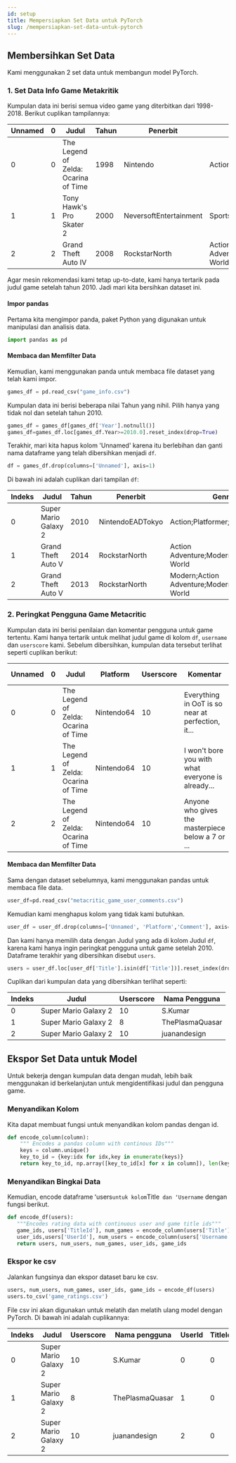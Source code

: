 ```yaml
---
id: setup
title: Mempersiapkan Set Data untuk PyTorch
slug: /mempersiapkan-set-data-untuk-pytorch
---
```


## Membersihkan Set Data

Kami menggunakan 2 set data untuk membangun model PyTorch.

### 1. Set Data Info Game Metakritik

Kumpulan data ini berisi semua video game yang diterbitkan dari 1998-2018. Berikut cuplikan tampilannya:

| Unnamed | 0   | Judul                                | Tahun | Penerbit               | Genre                                     | Platform       | Metascore | Avg_Userscore | No_Players |
| ------- | --- | ------------------------------------ | ----- | ---------------------- | ----------------------------------------- | -------------- | --------- | ------------- | ---------- |
| 0       | 0   | The Legend of Zelda: Ocarina of Time | 1998  | Nintendo               | Action Adventure;Fantasy                  | Nintendo64     | 99        | 9.1           | 1 Player   |
| 1       | 1   | Tony Hawk's Pro Skater 2             | 2000  | NeversoftEntertainment | Sports;Alternative;Skateboarding          | PlayStation 98 | 7.4       | 1-2           |
| 2       | 2   | Grand Theft Auto IV                  | 2008  | RockstarNorth          | Action Adventure;Modern;Modern;Open-World | PlayStation3   | 98        | 7.5           | 1 Player   |

Agar mesin rekomendasi kami tetap up-to-date, kami hanya tertarik pada judul game setelah tahun 2010. Jadi mari kita bersihkan dataset ini.

#### Impor pandas

Pertama kita mengimpor panda, paket Python yang digunakan untuk manipulasi dan analisis data.

```python
import pandas as pd
```

#### Membaca dan Memfilter Data

Kemudian, kami menggunakan panda untuk membaca file dataset yang telah kami impor.

```python
games_df = pd.read_csv("game_info.csv")
```

Kumpulan data ini berisi beberapa nilai Tahun yang nihil. Pilih hanya yang tidak nol dan setelah tahun 2010.

```python
games_df = games_df[games_df['Year'].notnull()]
games_df=games_df.loc[games_df.Year>=2010.0].reset_index(drop=True)
```

Terakhir, mari kita hapus kolom 'Unnamed' karena itu berlebihan dan ganti nama dataframe yang telah dibersihkan menjadi `df`.

```python
df = games_df.drop(columns=['Unnamed'], axis=1)
```

Di bawah ini adalah cuplikan dari tampilan `df`:

| Indeks | Judul                | Tahun | Penerbit         | Genre                                     | Platform     | Metascore | Avg_Userscore | No_Players            |
| ------ | -------------------- | ----- | ---------------- | ----------------------------------------- | ------------ | --------- | ------------- | --------------------- |
| 0      | Super Mario Galaxy 2 | 2010  | NintendoEADTokyo | Action;Platformer;Platformer;3D           | Wii          | 97        | 9.1           | No Online Multiplayer |
| 1      | Grand Theft Auto V   | 2014  | RockstarNorth    | Action Adventure;Modern;Open-World        | XboxOne      | 97        | 7.8           | Up to 30              |
| 2      | Grand Theft Auto V   | 2013  | RockstarNorth    | Modern;Action Adventure;Modern;Open-World | PlayStation3 | 97        | 8.3           | Up to 16              |

### 2. Peringkat Pengguna Game Metacritic

Kumpulan data ini berisi penilaian dan komentar pengguna untuk game tertentu. Kami hanya tertarik untuk melihat judul game di kolom `df`, `username` dan `userscore` kami. Sebelum dibersihkan, kumpulan data tersebut terlihat seperti cuplikan berikut:

| Unnamed | 0   | Judul                                | Platform   | Userscore | Komentar                                          | Nama Pengguna |
| ------- | --- | ------------------------------------ | ---------- | --------- | ------------------------------------------------- | ------------- |
| 0       | 0   | The Legend of Zelda: Ocarina of Time | Nintendo64 | 10        | Everything in OoT is so near at perfection, it... | SirCaestus    |
| 1       | 1   | The Legend of Zelda: Ocarina of Time | Nintendo64 | 10        | I won't bore you with what everyone is already... | Kaistlin      |
| 2       | 2   | The Legend of Zelda: Ocarina of Time | Nintendo64 | 10        | Anyone who gives the masterpiece below a 7 or ... | Jacody        |

#### Membaca dan Memfilter Data

Sama dengan dataset sebelumnya, kami menggunakan pandas untuk membaca file data.

```python
user_df=pd.read_csv("metacritic_game_user_comments.csv")
```

Kemudian kami menghapus kolom yang tidak kami butuhkan.

```python
user_df = user_df.drop(columns=['Unnamed', 'Platform','Comment'], axis=1)
```

Dan kami hanya memilih data dengan Judul yang ada di kolom Judul `df`, karena kami hanya ingin peringkat pengguna untuk game setelah 2010. Dataframe terakhir yang dibersihkan disebut `users`.

```python
users = user_df.loc[user_df['Title'].isin(df['Title'])].reset_index(drop=True)
```

Cuplikan dari kumpulan data yang dibersihkan terlihat seperti:

| Indeks | Judul                | Userscore | Nama Pengguna   |
| ------ | -------------------- | --------- | --------------- |
| 0      | Super Mario Galaxy 2 | 10        | S.Kumar         |
| 1      | Super Mario Galaxy 2 | 8         | ThePlasmaQuasar |
| 2      | Super Mario Galaxy 2 | 10        | juanandesign    |

## Ekspor Set Data untuk Model

Untuk bekerja dengan kumpulan data dengan mudah, lebih baik menggunakan id berkelanjutan untuk mengidentifikasi judul dan pengguna game.

### Menyandikan Kolom

Kita dapat membuat fungsi untuk menyandikan kolom pandas dengan id.

```python
def encode_column(column):
    """ Encodes a pandas column with continous IDs"""
    keys = column.unique()
    key_to_id = {key:idx for idx,key in enumerate(keys)}
    return key_to_id, np.array([key_to_id[x] for x in column]), len(keys)
```

### Menyandikan Bingkai Data

Kemudian, encode dataframe ʻusers`untuk kolom`Title` dan ʻUsername` dengan fungsi berikut.

```python
def encode_df(users):
   """Encodes rating data with continuous user and game title ids"""
   game_ids, users['TitleId'], num_games = encode_column(users['Title'])
   user_ids,users['UserId'], num_users = encode_column(users['Username'])
   return users, num_users, num_games, user_ids, game_ids
```

### Ekspor ke csv

Jalankan fungsinya dan ekspor dataset baru ke csv.

```python
users, num_users, num_games, user_ids, game_ids = encode_df(users)
users.to_csv('game_ratings.csv')
```

File csv ini akan digunakan untuk melatih dan melatih ulang model dengan PyTorch. Di bawah ini adalah cuplikannya:

| Indeks | Judul                | Userscore | Nama pengguna   | UserId | TitleId |
| ------ | -------------------- | --------- | --------------- | ------ | ------- |
| 0      | Super Mario Galaxy 2 | 10        | S.Kumar         | 0      | 0       |
| 1      | Super Mario Galaxy 2 | 8         | ThePlasmaQuasar | 1      | 0       |
| 2      | Super Mario Galaxy 2 | 10        | juanandesign    | 2      | 0       |
